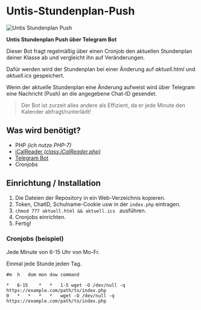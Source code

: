# Untis-Stundenplan-Push
![Untis Stundenplan Push](https://firatcan.de/untis/logo.png)

**Untis Stundenplan Push über Telegram Bot**


Dieser Bot fragt regelmäßig über einen Cronjob den aktuellen Stundenplan deiner Klasse ab und vergleicht ihn auf Veränderungen.

Dafür werden wird der Stundenplan bei einer Änderung auf *aktuell.html* und *aktuell.ics* gespeichert.

Wenn der aktuelle Stundenplan eine Änderung aufweist wird über Telegram eine Nachricht (Push) an die angegebene Chat-ID gesendet.


> Der Bot ist zurzeit alles andere als Effizient, da er jede Minute den Kalender abfragt/runterlädt!

## Was wird benötigt?
* PHP *(ich nutze PHP-7)*
* [iCalReader *(class.iCalReader.php)*](https://github.com/MartinThoma/ics-parser)
* [Telegram Bot](https://core.telegram.org/bots/api)
* Cronjobs

## Einrichtung / Installation
1. Die Dateien der Repository in ein Web-Verzeichnis kopieren.
2. Token, ChatID, Schulname-Cookie usw in der ```index.php``` eintragen. 
3. ```chmod 777 aktuell.html && aktuell.ics ``` ausführen.
4. Cronjobs einrichten.
5. Fertig!

### Cronjobs (beispiel)
Jede Minute von 6-15 Uhr von Mo-Fr.

Einmal jede Stunde jeden Tag.
```
#m	h	dom	mon	dow	command

*	6-15	*	*	1-5	wget -O /dev/null -q https://example.com/path/to/index.php
0	*	*	*	*	wget -O /dev/null -q https://example.com/path/to/index.php
```
